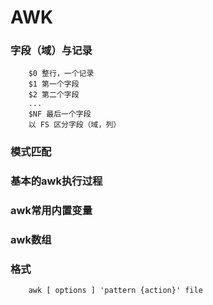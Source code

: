 # AWK


### 字段（域）与记录

        $0 整行，一个记录
        $1 第一个字段
        $2 第二个字段
        ...
        $NF 最后一个字段
        以 FS 区分字段（域，列）
        

### 模式匹配


### 基本的awk执行过程


### awk常用内置变量


### awk数组



### 格式

        
        awk [ options ] 'pattern {action}' file 